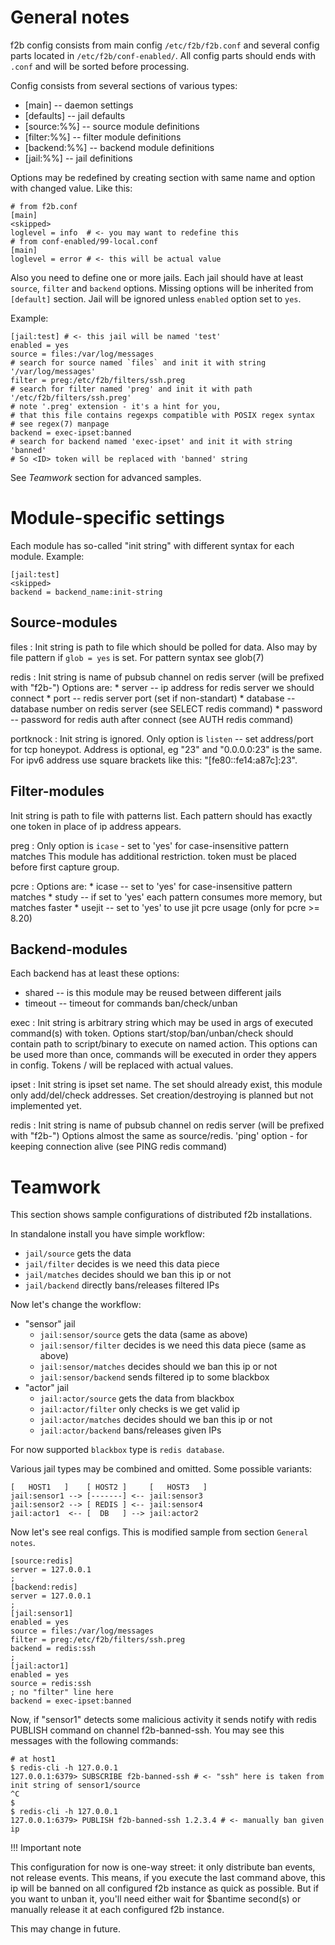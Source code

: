 General notes
=============

f2b config consists from main config `/etc/f2b/f2b.conf` and several config parts located in `/etc/f2b/conf-enabled/`.
All config parts should ends with `.conf` and will be sorted before processing.

Config consists from several sections of various types:

* [main] -- daemon settings
* [defaults] -- jail defaults
* [source:%%] -- source module definitions
* [filter:%%] -- filter module definitions
* [backend:%%] -- backend module definitions
* [jail:%%] -- jail definitions

Options may be redefined by creating section with same name and option with changed value. Like this:

    # from f2b.conf
    [main]
    <skipped>
    loglevel = info  # <- you may want to redefine this
    # from conf-enabled/99-local.conf
    [main]
    loglevel = error # <- this will be actual value

Also you need to define one or more jails.
Each jail should have at least `source`, `filter` and `backend` options.
Missing options will be inherited from `[default]` section.
Jail will be ignored unless `enabled` option set to `yes`.

Example:

    [jail:test] # <- this jail will be named 'test'
    enabled = yes
    source = files:/var/log/messages
    # search for source named `files` and init it with string '/var/log/messages'
    filter = preg:/etc/f2b/filters/ssh.preg
    # search for filter named 'preg' and init it with path '/etc/f2b/filters/ssh.preg'
    # note '.preg' extension - it's a hint for you,
    # that this file contains regexps compatible with POSIX regex syntax
    # see regex(7) manpage
    backend = exec-ipset:banned
    # search for backend named 'exec-ipset' and init it with string 'banned'
    # So <ID> token will be replaced with 'banned' string

See *Teamwork* section for advanced samples.

Module-specific settings
========================

Each module has so-called "init string" with different syntax for each module.
Example:

    [jail:test]
    <skipped>
    backend = backend_name:init-string

Source-modules
--------------

files
:   Init string is path to file which should be polled for data.
    Also may by file pattern if `glob = yes` is set.
    For pattern syntax see glob(7)

redis
:   Init string is name of pubsub channel on redis server (will be prefixed with "f2b-")
    Options are:
    * server -- ip address for redis server we should connect
    * port -- redis server port (set if non-standart)
    * database -- database number on redis server (see SELECT redis command)
    * password -- password for redis auth after connect (see AUTH redis command)

portknock
:   Init string is ignored. Only option is `listen` -- set address/port for tcp honeypot.
    Address is optional, eg "23" and "0.0.0.0:23" is the same.
    For ipv6 address use square brackets like this: "[fe80::fe14:a87c]:23".


Filter-modules
--------------

Init string is path to file with patterns list. Each pattern should has exactly one <HOST> token in place of ip address appears.

preg
:   Only option is `icase` - set to 'yes' for case-insensitive pattern matches
    This module has additional restriction. <HOST> token must be placed before first capture group.

pcre
:   Options are:
    * icase -- set to 'yes' for case-insensitive pattern matches
    * study -- if set to 'yes' each pattern consumes more memory, but matches faster
    * usejit -- set to 'yes' to use jit pcre usage (only for pcre >= 8.20)

Backend-modules
---------------

Each backend has at least these options:
* shared  -- is this module may be reused between different jails
* timeout -- timeout for commands ban/check/unban

exec
:   Init string is arbitrary string which may be used in args of executed command(s) with <ID> token.
    Options start/stop/ban/unban/check should contain path to script/binary to execute on named action.
    This options can be used more than once, commands will be executed in order they appers in config.
    Tokens <ID>/<IP> will be replaced with actual values.

ipset
:   Init string is ipset set name. The set should already exist, this module only add/del/check addresses.
    Set creation/destroying is planned but not implemented yet.

redis
:   Init string is name of pubsub channel on redis server (will be prefixed with "f2b-")
    Options almost the same as source/redis. 'ping' option - for keeping connection alive (see PING redis command)

Teamwork
========

This section shows sample configurations of distributed f2b installations.

In standalone install you have simple workflow:

  * `jail/source`  gets the data
  * `jail/filter`  decides is we need this data piece
  * `jail/matches` decides should we ban this ip or not
  * `jail/backend` directly bans/releases filtered IPs

Now let's change the workflow:

  * "sensor" jail
    * `jail:sensor/source` gets the data (same as above)
    * `jail:sensor/filter` decides is we need this data piece (same as above)
    * `jail:sensor/matches` decides should we ban this ip or not
    * `jail:sensor/backend`  sends filtered ip to some blackbox
  * "actor" jail
    * `jail:actor/source` gets the data from blackbox
    * `jail:actor/filter` only checks is we get valid ip
    * `jail:actor/matches` decides should we ban this ip or not
    * `jail:actor/backend` bans/releases given IPs

For now supported `blackbox` type is `redis database`.

Various jail types may be combined and omitted. Some possible variants:

    [   HOST1   ]    [ HOST2 ]     [   HOST3   ]
    jail:sensor1 --> [-------] <-- jail:sensor3
    jail:sensor2 --> [ REDIS ] <-- jail:sensor4
    jail:actor1  <-- [  DB   ] --> jail:actor2

Now let's see real configs. This is modified sample from section `General notes`.

    [source:redis]
    server = 127.0.0.1
    ;
    [backend:redis]
    server = 127.0.0.1
    ;
    [jail:sensor1]
    enabled = yes
    source = files:/var/log/messages
    filter = preg:/etc/f2b/filters/ssh.preg
    backend = redis:ssh
    ;
    [jail:actor1]
    enabled = yes
    source = redis:ssh
    ; no "filter" line here
    backend = exec-ipset:banned

Now, if "sensor1" detects some malicious activity it sends notify with redis PUBLISH command on channel f2b-banned-ssh.
You may see this messages with the following commands:

    # at host1
    $ redis-cli -h 127.0.0.1
    127.0.0.1:6379> SUBSCRIBE f2b-banned-ssh # <- "ssh" here is taken from init string of sensor1/source
    ^C
    $
    $ redis-cli -h 127.0.0.1
    127.0.0.1:6379> PUBLISH f2b-banned-ssh 1.2.3.4 # <- manually ban given ip

!!! Important note

This configuration for now is one-way street: it only distribute ban events, not release events.
This means, if you execute the last command above, this ip will be banned on all configured f2b instance as quick as possible.
But if you want to unban it, you'll need either wait for $bantime second(s) or manually release it at each configured f2b instance.

This may change in future.
